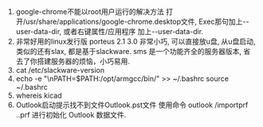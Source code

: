 1. google-chrome不能以root用户运行的解决方法
  打开/usr/share/applications/google-chrome.desktop文件, Exec那句加上--user-data-dir, 或者右键属性/应用程序 加上--user-data-dir.
2. 非常好用的linux发行版
  porteus 2.1 3.0 非常小巧, 可以直接放u盘, 从u盘启动, 类似的还有slax, 都是基于slackware.
  sms 是一个功能齐全的服务器版本, 省去了你搭建服务器的烦恼，小巧易用.
3. cat /etc/slackware-version
4. echo -e "\nPATH=\$PATH:/opt/armgcc/bin/" >> ~/.bashrc 
  source ~/.bashrc
5. whereis kicad
6. Outlook启动提示找不到文件Outlook.pst文件
	使用命令 outlook /importprf .\.prf 进行初始化 Outlook 数据文件.
